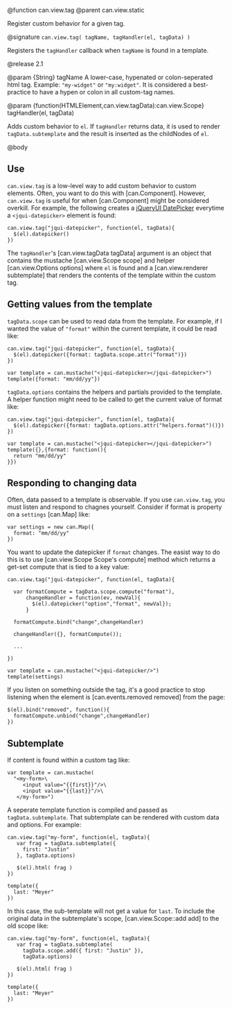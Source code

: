 @function can.view.tag
@parent can.view.static

Register custom behavior for a given tag.

@signature `can.view.tag( tagName, tagHandler(el, tagData) )`

Registers the `tagHandler` callback when `tagName` is found 
in a template.

@release 2.1

@param {String} tagName A lower-case, hypenated or colon-seperated html 
tag. Example: `"my-widget"` or `"my:widget"`.  It is considered a best-practice to 
have a hypen or colon in all custom-tag names.

@param {function(HTMLElement,can.view.tagData):can.view.Scope} tagHandler(el, tagData) 

Adds custom behavior to `el`.  If `tagHandler` returns data, it is used to 
render `tagData.subtemplate` and the result is inserted as the childNodes of `el`.

@body

## Use

`can.view.tag` is a low-level way to add custom behavior to custom elements. Often, you
want to do this with [can.Component]. However, `can.view.tag` is
useful for when [can.Component] might be considered overkill.  For example, the
following creates a [jQueryUI DatePicker](http://api.jqueryui.com/datepicker/) everytime a
`<jqui-datepicker>` element is found:

    can.view.tag("jqui-datepicker", function(el, tagData){
      $(el).datepicker()
    })


The `tagHandler`'s [can.view.tagData tagData] argument is an object 
that contains the mustache [can.view.Scope scope] and helper [can.view.Options options] 
where `el` is found and a [can.view.renderer subtemplate] that renders the contents of the
template within the custom tag.

## Getting values from the template

`tagData.scope` can be used to read data from the template.  For example, if I wanted
the value of `"format"` within the current template, it could be read like:

    can.view.tag("jqui-datepicker", function(el, tagData){
      $(el).datepicker({format: tagData.scope.attr("format")})
    })

    var template = can.mustache("<jqui-datepicker></jqui-datepicker>")
    template({format: "mm/dd/yy"})
    
`tagData.options` contains the helpers and partials provided 
to the template.  A helper function might need to be called to get the current value of format like:

    can.view.tag("jqui-datepicker", function(el, tagData){
      $(el).datepicker({format: tagData.options.attr("helpers.format")()})
    })

    var template = can.mustache("<jqui-datepicker></jqui-datepicker>")
    template({},{format: function(){
      return "mm/dd/yy"
    }})

## Responding to changing data

Often, data passed to a template is observable.  If you use `can.view.tag`, you must
listen and respond to chagnes yourself.  Consider if format is property on a
`settings` [can.Map] like:

    var settings = new can.Map({
      format: "mm/dd/yy"
    })

You want to update the datepicker if `format` changes.  The easist way to do this
is to use [can.view.Scope Scope's compute] method which returns a get-set
compute that is tied to a key value:


    can.view.tag("jqui-datepicker", function(el, tagData){
    
      var formatCompute = tagData.scope.compute("format"),
          changeHandler = function(ev, newVal){
            $(el).datepicker("option","format", newVal});
          }
      
      formatCompute.bind("change",changeHandler)
      
      changeHandler({}, formatCompute());
      
      ... 
      
    })

    var template = can.mustache("<jqui-datepicker/>")
    template(settings)

If you listen on something outside the tag, it's a good practice to stop listening
when the element is [can.events.removed removed] from the page:

    $(el).bind("removed", function(){
      formatCompute.unbind("change",changeHandler)
    })


## Subtemplate

If content is found within a custom tag like:

    var template = can.mustache(
      "<my-form>\
         <input value="{{first}}"/>\
         <input value="{{last}}"/>\
       </my-form>")

A seperate template function is compiled and passed
as `tagData.subtemplate`.  That subtemplate can
be rendered with custom data and options. For example:

    can.view.tag("my-form", function(el, tagData){
       var frag = tagData.subtemplate({
         first: "Justin"
       }, tagData.options)
       
       $(el).html( frag )
    })
    
    template({
      last: "Meyer" 
    })
    

In this case, the sub-template will not get a value for `last`.  To
include the original data in the subtemplate's scope, [can.view.Scope::add add] to
the old scope like:

    can.view.tag("my-form", function(el, tagData){
       var frag = tagData.subtemplate(
         tagData.scope.add({ first: "Justin" }), 
         tagData.options)
       
       $(el).html( frag )
    })
    
    template({
      last: "Meyer" 
    })
 

